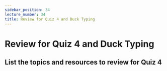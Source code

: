 ```yaml
---
sidebar_position: 34
lecture_number: 34
title: Review for Quiz 4 and Duck Typing
---
```


# Review for Quiz 4 and Duck Typing

## List the topics and resources to review for Quiz 4
